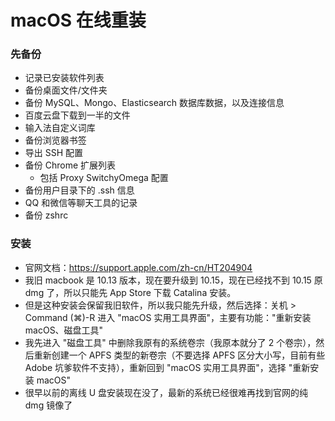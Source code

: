 
# macOS 在线重装

### 先备份

- 记录已安装软件列表
- 备份桌面文件/文件夹
- 备份 MySQL、Mongo、Elasticsearch 数据库数据，以及连接信息
- 百度云盘下载到一半的文件
- 输入法自定义词库
- 备份浏览器书签
- 导出 SSH 配置
- 备份 Chrome 扩展列表
    - 包括 Proxy SwitchyOmega 配置
- 备份用户目录下的 .ssh 信息
- QQ 和微信等聊天工具的记录
- 备份 zshrc

### 安装

- 官网文档：<https://support.apple.com/zh-cn/HT204904>
- 我旧 macbook 是 10.13 版本，现在要升级到 10.15，现在已经找不到 10.15 原 dmg 了，所以只能先 App Store 下载 Catalina 安装。
- 但是这种安装会保留我旧软件，所以我只能先升级，然后选择：关机 > Command (⌘)-R 进入 "macOS 实用工具界面"，主要有功能："重新安装 macOS、磁盘工具"
- 我先进入 "磁盘工具" 中删除我原有的系统卷宗（我原本就分了 2 个卷宗），然后重新创建一个 APFS 类型的新卷宗（不要选择 APFS 区分大小写，目前有些 Adobe 坑爹软件不支持），重新回到 "macOS 实用工具界面"，选择 "重新安装 macOS"
- 很早以前的离线 U 盘安装现在没了，最新的系统已经很难再找到官网的纯 dmg 镜像了